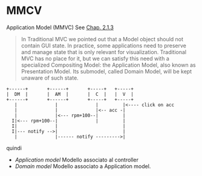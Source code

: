 # MMCV
Application Model (MMVC)
See [Chap. 2.1.3](https://stefanoborini.gitbooks.io/modelviewcontroller/content/02_mvc_variations/variations_on_the_model/03_application_model.html)

>In Traditional MVC we pointed out that a Model object should not contain GUI state. In practice, some applications need to preserve and manage state that is only relevant for visualization. Traditional MVC has no place for it, but we can satisfy this need with a specialized Compositing Model: the Application Model, also known as Presentation Model. Its submodel, called Domain Model, will be kept unaware of such state.

```
+------+       +------+       +-----+   +-----+
|  DM  |       |  AM  |       |  C  |   |  V  |
+------+       +------+       +-----+   +-----+
   |              |              |         |<---- click on acc
   |              |              |<-- acc -|
   |              |<--- rpm+100--|         |
  I|<--- rpm+100--|              |         |
  I|              |                        |
  I|--- notify -->|                        |
   |              |------ notify --------->|
```

quindi
- *Application model* Modello associato al controller
- *Domain model* Modello associato a Application model.
